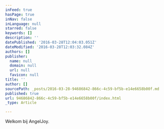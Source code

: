 ```yaml
---
inFeed: true
hasPage: true
inNav: false
inLanguage: null
starred: false
keywords: []
description: ''
datePublished: '2016-03-28T12:04:03.051Z'
dateModified: '2016-03-28T12:03:32.084Z'
authors: []
publisher:
  name: null
  domain: null
  url: null
  favicon: null
title: ''
author: []
sourcePath: _posts/2016-03-28-94686842-866c-4c59-bf5b-e14e6658b00f.md
published: true
url: 94686842-866c-4c59-bf5b-e14e6658b00f/index.html
_type: Article

---
```

Welkom bij AngelJoy.